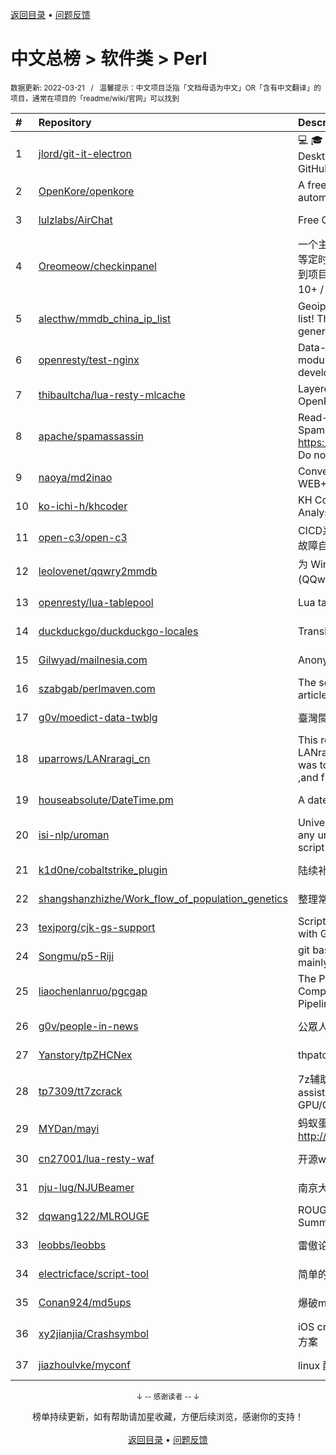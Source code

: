 <a href="https://github.com/GrowingGit/GitHub-Chinese-Top-Charts#github中文排行榜">返回目录</a> • <a href="/content/docs/feedback.md">问题反馈</a>

# 中文总榜 > 软件类 > Perl
<sub>数据更新: 2022-03-21&nbsp;&nbsp;&nbsp;/&nbsp;&nbsp;&nbsp;温馨提示：中文项目泛指「文档母语为中文」OR「含有中文翻译」的项目，通常在项目的「readme/wiki/官网」可以找到</sub>

|#|Repository|Description|Stars|Updated|
|:-|:-|:-|:-|:-|
|1|[jlord/git-it-electron](https://github.com/jlord/git-it-electron)|:computer: :mortar_board: Git-it is a (Mac, Win, Linux) Desktop App for Learning Git and GitHub|3981|2022-02-15|
|2|[OpenKore/openkore](https://github.com/OpenKore/openkore)|A free/open source client and automation tool for Ragnarok Online|1038|2022-03-13|
|3|[lulzlabs/AirChat](https://github.com/lulzlabs/AirChat)|Free Communications For Everyone.|1033|2021-12-09|
|4|[Oreomeow/checkinpanel](https://github.com/Oreomeow/checkinpanel)|一个主要运行在 𝐞𝐥𝐞𝐜𝐕𝟐𝐏 或 𝐪𝐢𝐧𝐠𝐥𝐨𝐧𝐠 等定时面板，同时支持系统运行环境的签到项目（环境：𝑷𝒚𝒕𝒉𝒐𝒏 3.8+ / 𝑵𝒐𝒅𝒆.𝒋𝒔 10+ / 𝑩𝒂𝒔𝒉 4+ / 𝑶𝒑𝒆𝒏𝑱𝑫𝑲8 / 𝑷𝒆𝒓𝒍5）|755|2022-03-20|
|5|[alecthw/mmdb_china_ip_list](https://github.com/alecthw/mmdb_china_ip_list)|Geoip MaxMind Database for china ip list! This is also an example of generating  MaxMind Database!|634|2022-03-20|
|6|[openresty/test-nginx](https://github.com/openresty/test-nginx)|Data-driven test scaffold for Nginx C module and OpenResty Lua library development|380|2022-03-09|
|7|[thibaultcha/lua-resty-mlcache](https://github.com/thibaultcha/lua-resty-mlcache)|Layered caching library for OpenResty|320|2021-12-15|
|8|[apache/spamassassin](https://github.com/apache/spamassassin)|Read-only mirror of Apache SpamAssassin. Submit patches to https://bz.apache.org/SpamAssassin/. Do not send pull requests|210|2022-03-20|
|9|[naoya/md2inao](https://github.com/naoya/md2inao)|Convert markdown to inao-format for WEB+DB PRESS|197|2022-03-03|
|10|[ko-ichi-h/khcoder](https://github.com/ko-ichi-h/khcoder)|KH Coder: for Quantitative Content Analysis or Text Mining|184|2022-03-20|
|11|[open-c3/open-c3](https://github.com/open-c3/open-c3)|CICD系统/发布系统/作业平台/监控系统/故障自愈|139|2022-03-18|
|12|[leolovenet/qqwry2mmdb](https://github.com/leolovenet/qqwry2mmdb)|为 Wireshark 能使用纯真网络 IP 数据库(QQwry)而提供的格式转换工具|119|2021-11-01|
|13|[openresty/lua-tablepool](https://github.com/openresty/lua-tablepool)|Lua table recycling pools for LuaJIT|99|2021-11-15|
|14|[duckduckgo/duckduckgo-locales](https://github.com/duckduckgo/duckduckgo-locales)|Translation files for duckduckgo.com|79|2022-03-19|
|15|[Gilwyad/mailnesia.com](https://github.com/Gilwyad/mailnesia.com)|Anonymous Email in Seconds|59|2022-02-19|
|16|[szabgab/perlmaven.com](https://github.com/szabgab/perlmaven.com)|The source files of the Perl Maven articles|59|2022-03-13|
|17|[g0v/moedict-data-twblg](https://github.com/g0v/moedict-data-twblg)|臺灣閩南語常用詞辭典 資料檔|51|2021-12-13|
|18|[uparrows/LANraragi_cn](https://github.com/uparrows/LANraragi_cn)|This repo is a fork of Difegue / LANraragi , those things i've done was to translate this repo into chinese ,and fix chrome browser js problem.|50|2022-01-16|
|19|[houseabsolute/DateTime.pm](https://github.com/houseabsolute/DateTime.pm)|A date and time object for Perl|44|2022-03-03|
|20|[isi-nlp/uroman](https://github.com/isi-nlp/uroman)|Universal Romanizer that can convert any unicode script to roman (latin) script|38|2021-12-02|
|21|[k1d0ne/cobaltstrike_plugin](https://github.com/k1d0ne/cobaltstrike_plugin)|陆续补充一些自己写的cobaltstrike插件|37|2021-11-05|
|22|[shangshanzhizhe/Work_flow_of_population_genetics](https://github.com/shangshanzhizhe/Work_flow_of_population_genetics)|整理常用的群体遗传学分析流程和脚本|33|2021-11-01|
|23|[texjporg/cjk-gs-support](https://github.com/texjporg/cjk-gs-support)|Scripts to ease the use of CJK fonts with Ghostscript|29|2021-09-30|
|24|[Songmu/p5-Riji](https://github.com/Songmu/p5-Riji)|git based simple static site generator mainly for blogging|23|2022-01-16|
|25|[liaochenlanruo/pgcgap](https://github.com/liaochenlanruo/pgcgap)|The Prokaryotic Genomics and Comparative Genomics Analysis Pipeline|19|2022-03-20|
|26|[g0v/people-in-news](https://github.com/g0v/people-in-news)|公眾人物新聞的追蹤|17|2021-11-01|
|27|[Yanstory/tpZHCNex](https://github.com/Yanstory/tpZHCNex)|thpatch zh-hans extra patches (Beta)|16|2022-02-19|
|28|[tp7309/tt7zcrack](https://github.com/tp7309/tt7zcrack)|7z辅助破解工具 Fast 7zip crack assistant tool which support GPU/CPU, written in Python.|14|2022-02-12|
|29|[MYDan/mayi](https://github.com/MYDan/mayi)|蚂蚁蛋运维助手(安装方式: curl -L http://update.mydan.org bash)|12|2021-10-14|
|30|[cn27001/lua-resty-waf](https://github.com/cn27001/lua-resty-waf)|开源waf web 防火墙|9|2021-11-30|
|31|[nju-lug/NJUBeamer](https://github.com/nju-lug/NJUBeamer)|南京大学演示文稿模板|7|2021-11-21|
|32|[dqwang122/MLROUGE](https://github.com/dqwang122/MLROUGE)|ROUGE for multilingual Summarization|6|2021-10-11|
|33|[leobbs/leobbs](https://github.com/leobbs/leobbs)|雷傲论坛, demo地址https://leobbs.org|5|2022-03-15|
|34|[electricface/script-tool](https://github.com/electricface/script-tool)|简单的脚本工具|3|2022-02-26|
|35|[Conan924/md5ups](https://github.com/Conan924/md5ups)|爆破md5(用户名+密码+salt)的脚本|2|2021-11-15|
|36|[xy2jianjia/Crashsymbol](https://github.com/xy2jianjia/Crashsymbol)|iOS crash文件解析 项目符号不显示解决方案|2|2021-11-02|
|37|[jiazhoulvke/myconf](https://github.com/jiazhoulvke/myconf)|linux 配置 |2|2022-01-26|

<div align="center">
    <p><sub>↓ -- 感谢读者 -- ↓</sub></p>
    榜单持续更新，如有帮助请加星收藏，方便后续浏览，感谢你的支持！
</div>

<br/>

<div align="center"><a href="https://github.com/GrowingGit/GitHub-Chinese-Top-Charts#github中文排行榜">返回目录</a> • <a href="/content/docs/feedback.md">问题反馈</a></div>
